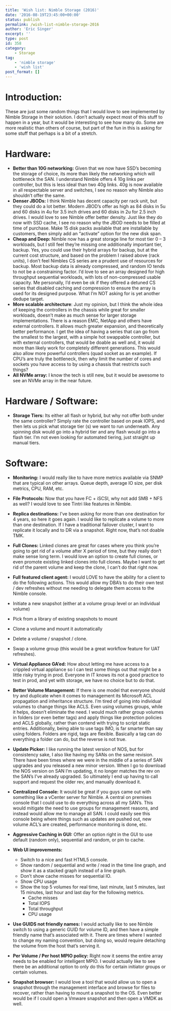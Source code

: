 ```yaml
---
title: 'Wish list: Nimble Storage (2016)'
date: '2016-08-19T23:45:00+00:00'
status: publish
permalink: /wish-list-nimble-storage-2016
author: 'Eric Singer'
excerpt: ''
type: post
id: 358
category:
    - Storage
tag:
    - 'nimble storage'
    - 'wish list'
post_format: []
---
```

Introduction:
=============

These are just some random things that I would love to see implemented by Nimble Storage in their solution. I don’t actually expect most of this stuff to happen in a year, but it would be interesting to see how many do. Some are more realistic than others of course, but part of the fun in this is asking for some stuff that perhaps is a bit of a stretch.

Hardware:
=========

- **Better than 10G networking:** Given that we now have SSD’s becoming the storage of choice, its more than likely the networking which will bottleneck the SAN. I understand Nimble offers 4 10g links per controller, but this is less ideal than two 40g links. 40g is now available in all respectable server and switches, I see no reason why Nimble also shouldn’t offer the same.
- **Denser JBODs:** I think Nimble has decent capacity per rack unit, but they could do a lot better. Modern JBOD’s offer as high as 84 disks in 5u and 60 disks in 4u for 3.5 inch drives and 60 disks in 2u for 2.5 inch drives. I would love to see Nimble offer better density. Just like they do now with SSD cache, I see no reason why the JBOD needs to be filled at time of purchase. Make 15 disk packs available that are installable by customers, then simply add an “activate” option for the new disk span.
- **Cheap and Deep:** Nimble now has a great storage line for most tier 0 – 3 workloads, but I still feel they’re missing one additionally important tier, backup. Yes, you could use their hybrid arrays for backup, but at the current cost structure, and based on the problem I raised above (rack units), I don’t feel Nimbles CS series are a prudent use of resources for backup. Most backup data is already compressed, and random IO tends to not be a constraining factor. I’d love to see an array designed for high throughput sequential workloads, with lots of non-compressed usable capacity. Me personally, I’d even be ok if they offered a detuned CS series that disabled caching and compression to ensure the array is used for its designed purpose. What I’m NOT asking for is yet another dedupe target.
- **More scalable architecture**: Just my opinion, but I think the whole idea of keeping the controllers in the chassis while great for smaller workloads, doesn’t make as much sense for larger storage implementations. There is a reason EMC, NetApp and others have external controllers. It allows much greater expansion, and theoretically better performance. I get the idea of having a series that can go from the smallest to the largest, with a simple hot swappable controller, but with external controllers, that would be doable as well and, it would more than likely work for completely different generations. This would also allow more powerful controllers (quad socket as an example). If CPU’s are truly the bottleneck, then why limit the number of cores and sockets you have access to by using a chassis that restricts such things?
- **All NVMe array:** I know the tech is still new, but it would be awesome to see an NVMe array in the near future.

Hardware / Software:
====================

- **Storage Tiers:** Its either all flash or hybrid, but why not offer both under the same controller? Simply rate the controller based on peak IOPS, and then lets us pick what storage tier (s) we want to run underneath. Any spinning disk would go into a hybrid tier and any flash would go into a flash tier. I’m not even looking for automated tiering, just straight up manual tiers.

Software:
=========

- **Monitoring:** I would really like to have more metrics available via SNMP that are typical on other arrays. Queue depth, average IO size, per disk metrics, CPU, RAM, etc.
- **File Protocols:** Now that you have FC + iSCSI, why not add SMB + NFS as well? I would love to see Tintri like features in Nimble.
- **Replica destinations:** I’ve been asking for more than one destination for 4 years, so here it goes again. I would like to replicate a volume to more than one destination. If I have a traditional failover cluster, I want to replicate it locally and to DR via a snapshot. Right now, that’s not doable TMK.
- **Full Clones:** Linked clones are great for cases where you think you’re going to get rid of a volume after X period of time, but they really don’t make sense long term. I would love an option to create full clones, or even promote existing linked clones into full clones. Maybe I want to get rid of the parent volume and keep the clone, I can’t do that right now.
- **Full featured client agent:** I would LOVE to have the ability for a client to do the following actions. This would allow my DBA’s to do their own test / dev refreshes without me needing to delegate them access to the Nimble console.

- Initiate a new snapshot (either at a volume group level or an individual volume)
- Pick from a library of existing snapshots to mount
- Clone a volume and mount it automatically
- Delete a volume / snapshot / clone.
- Swap a volume group (this would be a great workflow feature for UAT refreshes).

- **Virtual Appliance GA’ed:** How about letting me have access to a crippled virtual appliance so I can test some things out that might be a little risky trying in prod. Everyone in IT knows its not a good practice to test in prod, and yet with storage, we have no choice but to do that.
- **Better Volume Management:** If there is one model that everyone should try and duplicate when it comes to management its Microsoft ACL propagation and inheritance structure. I’m tired of going into individual volumes to change things like ACLS. Even using volumes groups, while it helps, doesn’t eliminate the need. I would much rather group volumes in folders (or even better tags) and apply things like protection policies and ACLS globally, rather than contend with trying to script static entries. Additionally, being able to use tags IMO, is far smarter than say using folders. Folders are rigid, tags are flexible. Basically a tag can do everything a folder can do, but the reverse is not true.
- **Update Picker:** I like running the latest version of NOS, but for consistency sake, I also like having my SANs on the same revision. There have been times where we were in the middle of a series of SAN upgrades and you released a new minor version. When I go to download the NOS version on SAN I’m updating, it no longer matches the rev on the SAN’s I’ve already upgraded. So ultimately I end up having to call support and request the older rev, and manually download it.
- **Centralized Console:** It would be great if you guys came out with something like a vCenter server for Nimble. A central on premises console that I could use to do everything across all my SAN’s. This would mitigate the need to use groups for management reasons, and instead would allow me to manage all SAN. I could easily see this console being where things such as updates are pushed out, new volume ACL’s are created, performance monitoring is done, etc.
- **Aggressive Caching in GUI:** Offer an option right in the GUI to use default (random only), sequential and random, or pin to cache.
- **Web UI improvements:**
  - Switch to a nice and fast HTML5 console.
  - Show random / sequential and write / read in the time line graph, and show it as a stacked graph instead of a line graph.
  - Don’t show cache misses for sequential IO.
  - Show CPU usage
  - Show the top 5 volumes for real time, last minute, last 5 minutes, last 15 minutes, last hour and last day for the following metrics. 
      - Cache misses
      - Total IOPS
      - Total throughput
      - CPU usage
- **Use GUIDS not friendly names:** I would actually like to see Nimble switch to using a generic GUID for volume ID, and then have a simple friendly name that’s associated with it. There are times where I wanted to change my naming convention, but doing so, would require detaching the volume from the host that’s serving it.
- **Per Volume / Per host MPIO policy:** Right now it seems the entire array needs to be enabled for intelligent MPIO. I would actually like to see there be an additional option to only do this for certain initiator groups or certain volumes.
- **Snapshot browser:** I would love a tool that would allow us to open a snapshot through the management interface and browse for files to recover, rather than having to mount a snapshot to the OS. Even better would be if I could open a Vmware snapshot and then open a VMDK as well.